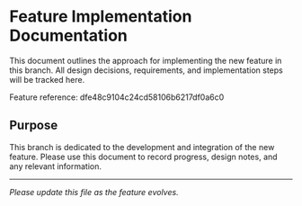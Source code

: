 # Feature Implementation Documentation

This document outlines the approach for implementing the new feature in this branch. All design decisions, requirements, and implementation steps will be tracked here.

Feature reference: dfe48c9104c24cd58106b6217df0a6c0

## Purpose
This branch is dedicated to the development and integration of the new feature. Please use this document to record progress, design notes, and any relevant information.

---

*Please update this file as the feature evolves.*
